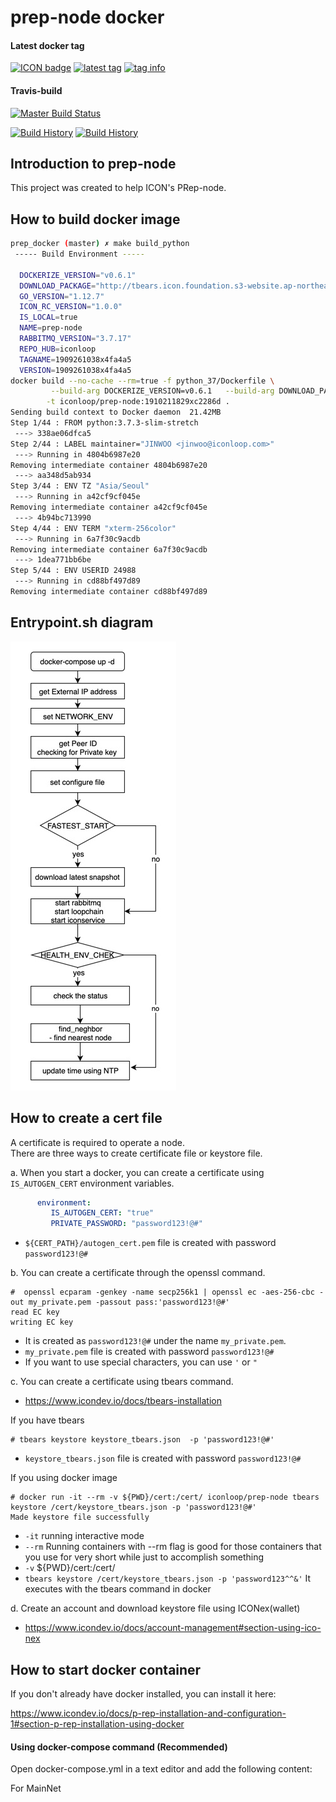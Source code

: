 # prep-node docker 


#### Latest docker tag
[![ICON badge](https://img.shields.io/badge/ICON-PRep-blue?logoColor=white&logo=icon&labelColor=31B8BB)](https://shields.io/)
[![latest tag](https://images.microbadger.com/badges/version/iconloop/prep-node.svg)](https://microbadger.com/images/iconloop/prep-node "microbadger.com")
[![tag info](https://images.microbadger.com/badges/image/iconloop/prep-node.svg)](https://microbadger.com/images/iconloop/prep-node "microbadger.com")


#### Travis-build
[![Master Build Status](https://travis-ci.org/JINWOO-J/prep_docker.svg?branch=master)](https://travis-ci.org/JINWOO-J/prep_docker) 

[![Build History](https://buildstats.info/travisci/chart/jinwoo-j/prep_docker?branch=master&includeBuildsFromPullRequest=false&buildCount=30)](https://travis-ci.org/jinwoo-j/prep_docker)
[![Build History](https://buildstats.info/travisci/chart/jinwoo-j/prep_docker?branch=devel&includeBuildsFromPullRequest=false&buildCount=30)](https://travis-ci.org/jinwoo-j/prep_docker)


## Introduction to prep-node
This project was created to help ICON's PRep-node.

## How to build docker image

```bash
prep_docker (master) ✗ make build_python
 ----- Build Environment -----

  DOCKERIZE_VERSION="v0.6.1"
  DOWNLOAD_PACKAGE="http://tbears.icon.foundation.s3-website.ap-northeast-2.amazonaws.com/docker_resource/1910211829xc2286d/docker_1910211829xc2286d_packages.tar.gz"
  GO_VERSION="1.12.7"
  ICON_RC_VERSION="1.0.0"
  IS_LOCAL=true
  NAME=prep-node
  RABBITMQ_VERSION="3.7.17"
  REPO_HUB=iconloop
  TAGNAME=1909261038x4fa4a5
  VERSION=1909261038x4fa4a5
docker build --no-cache --rm=true -f python_37/Dockerfile \
		 --build-arg DOCKERIZE_VERSION=v0.6.1   --build-arg DOWNLOAD_PACKAGE=http://tbears.icon.foundation.s3-website.ap-northeast-2.amazonaws.com/docker_resource/1909261038x4fa4a5/docker_1909261038x4fa4a5_packages.tar.gz   --build-arg GO_VERSION=1.12.7   --build-arg ICON_RC_VERSION=1.0.0   --build-arg IS_LOCAL=true   --build-arg NAME=prep-node   --build-arg RABBITMQ_VERSION=3.7.17   --build-arg REPO_HUB=iconloop   --build-arg TAGNAME=1909261038x4fa4a5   --build-arg VERSION=1909261038x4fa4a5   \
		-t iconloop/prep-node:1910211829xc2286d .
Sending build context to Docker daemon  21.42MB
Step 1/44 : FROM python:3.7.3-slim-stretch
 ---> 338ae06dfca5
Step 2/44 : LABEL maintainer="JINWOO <jinwoo@iconloop.com>"
 ---> Running in 4804b6987e20
Removing intermediate container 4804b6987e20
 ---> aa348d5ab934
Step 3/44 : ENV TZ "Asia/Seoul"
 ---> Running in a42cf9cf045e
Removing intermediate container a42cf9cf045e
 ---> 4b94bc713990
Step 4/44 : ENV TERM "xterm-256color"
 ---> Running in 6a7f30c9acdb
Removing intermediate container 6a7f30c9acdb
 ---> 1dea771bb6be
Step 5/44 : ENV USERID 24988
 ---> Running in cd88bf497d89
Removing intermediate container cd88bf497d89
```

## Entrypoint.sh diagram

![entrypoint.sh](./imgs/entrypoint_diagram.jpg)

## How to create a cert file

A certificate is required to operate a node. <br>
There are three ways to create certificate file or keystore file.

a. When you start a docker, you can create a certificate using `IS_AUTOGEN_CERT` environment variables. 
 
```yaml
      environment:
         IS_AUTOGEN_CERT: "true"
         PRIVATE_PASSWORD: "password123!@#"
```
- `${CERT_PATH}/autogen_cert.pem` file is created with password `password123!@#`

b. You can create a certificate through the openssl command.
```
#  openssl ecparam -genkey -name secp256k1 | openssl ec -aes-256-cbc -out my_private.pem -passout pass:'password123!@#'
read EC key
writing EC key
```
 - It is created as `password123!@#` under the name `my_private.pem`. 
 - `my_private.pem` file is created with password `password123!@#`
 - If you want to use special characters, you can use `'` or `"`

c. You can create a certificate using tbears command.

 - https://www.icondev.io/docs/tbears-installation

If you have tbears
```
# tbears keystore keystore_tbears.json  -p 'password123!@#'
```  
- `keystore_tbears.json` file is created with password `password123!@#`

If you using docker image
```
# docker run -it --rm -v ${PWD}/cert:/cert/ iconloop/prep-node tbears keystore /cert/keystore_tbears.json -p 'password123!@#'
Made keystore file successfully
```  
    
- `-it` running interactive mode
- `--rm` Running containers with --rm flag is good for those containers that you use for very short while just to accomplish something
- `-v` ${PWD}/cert:/cert/
- `tbears keystore /cert/keystore_tbears.json -p 'password123^^&'` It executes with the tbears command in docker   

d. Create an account and download keystore file using ICONex(wallet)

- https://www.icondev.io/docs/account-management#section-using-ico-nex

    

## How to start docker container

If you don't already have docker installed, you can install it here:

https://www.icondev.io/docs/p-rep-installation-and-configuration-1#section-p-rep-installation-using-docker

#### Using docker-compose command (Recommended)

Open docker-compose.yml in a text editor and add the following content:

For MainNet

